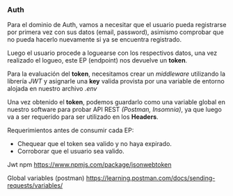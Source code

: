 ### Auth

Para el dominio de Auth, vamos a necesitar que el usuario pueda registrarse por primera vez con sus datos (email, password), asimismo comprobar que no pueda hacerlo nuevamente si ya se encuentra registrado.

Luego el usuario procede a loguearse con los respectivos datos, una vez realizado el logueo, este EP (endpoint) nos devuelve un **token**. 

Para la evaluación del **token**, necesitamos crear un _middleware_ utilizando la librería _JWT_ y asignarle una **key** valida provista por una variable de entorno alojada en nuestro archivo _.env_

Una vez obtenido el **token**, podemos guardarlo como una variable global en nuestro software para probar API REST _(Postman, Insomnia)_, ya que luego va a ser requerido para ser utilizado en los **Headers**.

Requerimientos antes de consumir cada EP:
- Chequear que el token sea valido y no haya expirado.
- Corroborar que el usuario sea valido.

Jwt npm
https://www.npmjs.com/package/jsonwebtoken

Global variables (postman)
https://learning.postman.com/docs/sending-requests/variables/